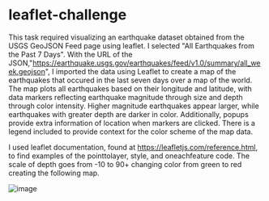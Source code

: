 # leaflet-challenge
This task required visualizing an earthquake dataset obtained from the USGS GeoJSON Feed page using leaflet. I selected "All Earthquakes from the Past 7 Days". With the URL of the JSON,"https://earthquake.usgs.gov/earthquakes/feed/v1.0/summary/all_week.geojson", I imported the data using Leaflet to create a map of the earthquakes that occured in the last seven days over a map of the world. The map plots all earthquakes based on their longitude and latitude, with data markers reflecting earthquake magnitude through size and depth through color intensity. Higher magnitude earthquakes appear larger, while earthquakes with greater depth are darker in color. Additionally, popups provide extra information of location when markers are clicked. There is a legend included to provide context for the color scheme of the map data.

I used leaflet documentation, found at https://leafletjs.com/reference.html, to find examples of the pointtolayer, style, and oneachfeature code. The scale of depth goes from -10 to 90+ changing color from green to red creating the following map. 

![image](https://github.com/kelseajade/leaflet-challenge/assets/152021966/75299ccc-232e-47dd-9ff6-165dd5a51652)
